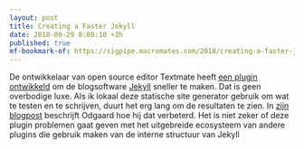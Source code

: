 ```yaml
---
layout: post
title: Creating a Faster Jekyll
date: 2018-09-29 8:08:10 +2h
published: true
mf-bookmark-of: https://sigpipe.macromates.com/2018/creating-a-faster-jekyll/
---
```

De ontwikkelaar van open source editor Textmate heeft [een plugin ontwikkeld](https://github.com/sorbits/glim) om de blogsoftware [Jekyll](https://jekyllrb.com) sneller te maken. Dat is geen overbodige luxe. Als ik lokaal deze statische site generator gebruik om wat te testen en te schrijven, duurt het erg lang om de resultaten te zien. In [zijn blogpost](https://sigpipe.macromates.com/2018/creating-a-faster-jekyll/) beschrijft Odgaard hoe hij dat verbeterd. Het is niet zeker of deze plugin problemen gaat geven met het uitgebreide ecosysteem van andere plugins die gebruik maken van de interne structuur van Jekyll